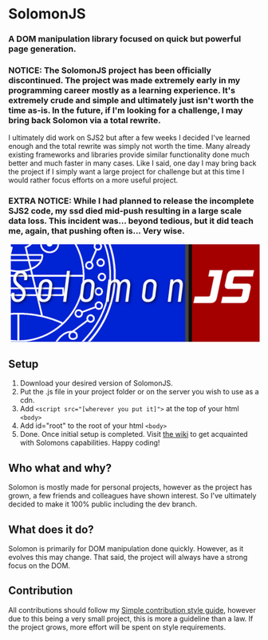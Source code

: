# SolomonJS
### A DOM manipulation library focused on quick but powerful page generation.
### NOTICE: The SolomonJS project has been officially discontinued. The project was made extremely early in my programming career mostly as a learning experience. It's extremely crude and simple and ultimately just isn't worth the time as-is. In the future, if I'm looking for a challenge, I may bring back Solomon via a total rewrite. 

I ultimately did work on SJS2 but after a few weeks I decided I've learned enough and the total rewrite was simply not worth the time. Many already existing frameworks and libraries provide similar functionality done much better and much faster in many cases. Like I said, one day I may bring back the project if I simply want a large project for challenge but at this time I would rather focus efforts on a more useful project.
### EXTRA NOTICE: While I had planned to release the incomplete SJS2 code, my ssd died mid-push resulting in a large scale data loss. This incident was... beyond tedious, but it did teach me, again, that pushing often is... Very wise. 

<img src="logo/solomon.png">

## Setup
1. Download your desired version of SolomonJS.
2. Put the .js file in your project folder or on the server you wish to use as a cdn.
3. Add `<script src="[wherever you put it]">` at the top of your html `<body>`
4. Add id="root" to the root of your html `<body>`
5. Done.
Once initial setup is completed. Visit [the wiki](https://github.com/DavidMcKissick/SolomonJS/wiki)
to get acquainted with Solomons capabilities. Happy coding!  
  
## Who what and why?
Solomon is mostly made for personal projects, however as the project has grown, a few friends and colleagues have shown
interest. So I've ultimately decided to make it 100% public including the dev branch. 

## What does it do?
Solomon is primarily for DOM manipulation done quickly. However, as it evolves this may change. That said, the project
will always have a strong focus on the DOM.

## Contribution
All contributions should follow my [Simple contribution style guide](https://github.com/DavidMcKissick/Simple-commit-style-guide),
however due to this being a very small project, this is more a guideline than a law. If the project grows, more effort will
be spent on style requirements.

